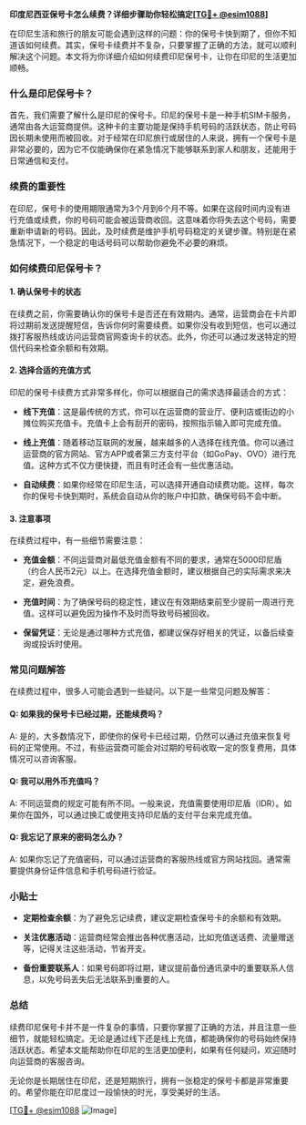 **印度尼西亚保号卡怎么续费？详细步骤助你轻松搞定[[TG💪+ @esim1088](https://t.me/s/esim1088)]**

在印尼生活和旅行的朋友可能会遇到这样的问题：你的保号卡快到期了，但你不知道该如何续费。其实，保号卡续费并不复杂，只要掌握了正确的方法，就可以顺利解决这个问题。本文将为你详细介绍如何续费印尼保号卡，让你在印尼的生活更加顺畅。

### 什么是印尼保号卡？

首先，我们需要了解什么是印尼的保号卡。印尼的保号卡是一种手机SIM卡服务，通常由各大运营商提供。这种卡的主要功能是保持手机号码的活跃状态，防止号码因长期未使用而被回收。对于经常在印尼旅行或居住的人来说，拥有一个保号卡是非常必要的，因为它不仅能确保你在紧急情况下能够联系到家人和朋友，还能用于日常通信和支付。

### 续费的重要性

在印尼，保号卡的使用期限通常为3个月到6个月不等。如果在这段时间内没有进行充值或续费，你的号码可能会被运营商收回。这意味着你将失去这个号码，需要重新申请新的号码。因此，及时续费是维护手机号码稳定的关键步骤。特别是在紧急情况下，一个稳定的电话号码可以帮助你避免不必要的麻烦。

### 如何续费印尼保号卡？

#### 1. 确认保号卡的状态

在续费之前，你需要确认你的保号卡是否还在有效期内。通常，运营商会在卡片即将过期前发送提醒短信，告诉你何时需要续费。如果你没有收到短信，也可以通过拨打客服热线或访问运营商官网查询卡的状态。此外，你还可以通过发送特定的短信代码来检查余额和有效期。

#### 2. 选择合适的充值方式

印尼的保号卡续费方式非常多样化，你可以根据自己的需求选择最适合的方式：

- **线下充值**：这是最传统的方式，你可以在运营商的营业厅、便利店或街边的小摊位购买充值卡。充值卡上会有刮开的密码，按照指示输入即可完成充值。
  
- **线上充值**：随着移动互联网的发展，越来越多的人选择在线充值。你可以通过运营商的官方网站、官方APP或者第三方支付平台（如GoPay、OVO）进行充值。这种方式不仅方便快捷，而且有时还会有一些优惠活动。

- **自动续费**：如果你经常在印尼生活，可以选择开通自动续费功能。这样，每次你的保号卡快到期时，系统会自动从你的账户中扣款，确保号码不会中断。

#### 3. 注意事项

在续费过程中，有一些细节需要注意：

- **充值金额**：不同运营商对最低充值金额有不同的要求，通常在5000印尼盾（约合人民币2元）以上。在选择充值金额时，建议根据自己的实际需求来决定，避免浪费。

- **充值时间**：为了确保号码的稳定性，建议在有效期结束前至少提前一周进行充值。这样可以避免因为操作不及时而导致号码被回收。

- **保留凭证**：无论是通过哪种方式充值，都建议保存好相关的凭证，以备后续查询或投诉时使用。

### 常见问题解答

在续费过程中，很多人可能会遇到一些疑问。以下是一些常见问题及解答：

#### Q: 如果我的保号卡已经过期，还能续费吗？
A: 是的，大多数情况下，即使你的保号卡已经过期，仍然可以通过充值来恢复号码的正常使用。不过，有些运营商可能会对过期的号码收取一定的恢复费用，具体情况可以咨询客服。

#### Q: 我可以用外币充值吗？
A: 不同运营商的规定可能有所不同。一般来说，充值需要使用印尼盾（IDR）。如果你在国外，可以通过换汇或使用支持印尼盾的支付平台来完成充值。

#### Q: 我忘记了原来的密码怎么办？
A: 如果你忘记了充值密码，可以通过运营商的客服热线或官方网站找回。通常需要提供身份证件信息和手机号码进行验证。

### 小贴士

- **定期检查余额**：为了避免忘记续费，建议定期检查保号卡的余额和有效期。
  
- **关注优惠活动**：运营商经常会推出各种优惠活动，比如充值送话费、流量赠送等，记得关注这些活动，节省开支。

- **备份重要联系人**：如果号码即将过期，建议提前备份通讯录中的重要联系人信息，以免号码丢失后无法联系到重要的人。

### 总结

续费印尼保号卡并不是一件复杂的事情，只要你掌握了正确的方法，并且注意一些细节，就能轻松搞定。无论是通过线下还是线上充值，都能确保你的号码始终保持活跃状态。希望本文能帮助你在印尼的生活更加便利，如果有任何疑问，欢迎随时向运营商的客服咨询。

无论你是长期居住在印尼，还是短期旅行，拥有一张稳定的保号卡都是非常重要的。希望你能在印尼度过一段愉快的时光，享受美好的生活。

[[TG💪+ @esim1088](https://t.me/s/esim1088) ![Image](https://i.postimg.cc/4NQfJmqS/Snipaste-2025-05-13-00-14-12.png)]